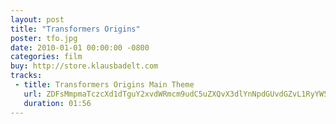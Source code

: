 ```yaml
---
layout: post
title: "Transformers Origins"
poster: tfo.jpg
date: 2010-01-01 00:00:00 -0800
categories: film
buy: http://store.klausbadelt.com
tracks:
 - title: Transformers Origins Main Theme
   url: ZDFsMmpmaTczcXd1dTguY2xvdWRmcm9udC5uZXQvX3dlYnNpdGUvdGZvL1RyYW5zZm9ybWVyc18gT3JpZ2lucyBNYWluIFRoZW1lLm1wMw==
   duration: 01:56
---
```

